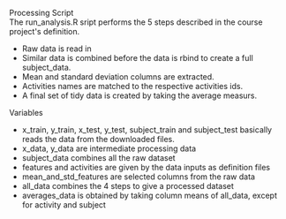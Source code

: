 

Processing  Script                                                                                              
The run_analysis.R sript performs the 5 steps described in the course project's definition.
- Raw data is read in 
- Similar data is combined before the data is rbind to create a full subject_data.
- Mean and standard deviation columns are extracted.                                                                      
- Activities names are matched to the respective activities ids.
- A final set of tidy data is created by taking the average measurs.


Variables
- x_train, y_train, x_test, y_test, subject_train and subject_test basically reads the data from the downloaded files.   
- x_data, y_data are intermediate processing data
- subject_data combines all the raw dataset
- features and activities are given by the data inputs as definition files
- mean_and_std_features are selected columns from the raw data                                                          
- all_data combines the 4 steps to give a processed dataset                                                             
- averages_data is obtained by taking column means of all_data, except for activity and subject                         




